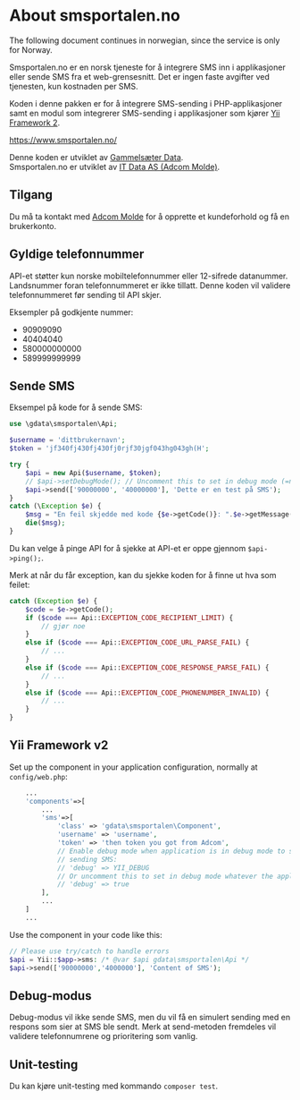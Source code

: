 # About smsportalen.no

The following document continues in norwegian, since the service is only for
Norway.

Smsportalen.no er en norsk tjeneste for å integrere SMS inn i applikasjoner eller 
sende SMS fra et web-grensesnitt. Det er ingen faste avgifter ved tjenesten,
kun kostnaden per SMS.

Koden i denne pakken er for å integrere SMS-sending i PHP-applikasjoner samt
en modul som integrerer SMS-sending i applikasjoner som kjører [Yii Framework 2](https://www.yiiframework.com/).

https://www.smsportalen.no/

Denne koden er utviklet av [Gammelsæter Data](https://www.gdata.no/).  
Smsportalen.no er utviklet av [IT Data AS (Adcom Molde)](https://adcom.no/).

## Tilgang
Du må ta kontakt med [Adcom Molde](https://www.smsportalen.no/) for å opprette et kundeforhold og få en brukerkonto. 

## Gyldige telefonnummer
API-et støtter kun norske mobiltelefonnummer eller 12-sifrede 
datanummer. Landsnummer foran telefonnummeret er ikke tillatt. Denne koden vil validere
telefonnummeret før sending til API skjer.

Eksempler på godkjente nummer:
* 90909090
* 40404040
* 580000000000
* 589999999999

## Sende SMS
Eksempel på kode for å sende SMS:
```php
use \gdata\smsportalen\Api;

$username = 'dittbrukernavn';
$token = 'jf340fj430fj430fj0rjf30jgf043hg043gh(H';

try {
    $api = new Api($username, $token);
    // $api->setDebugMode(); // Uncomment this to set in debug mode (=not sending SMS) 
    $api->send(['90000000', '40000000'], 'Dette er en test på SMS');
}
catch (\Exception $e) {
    $msg = "En feil skjedde med kode {$e->getCode()}: ".$e->getMessage();
    die($msg);
}
```
Du kan velge å pinge API for å sjekke at API-et er oppe gjennom
`$api->ping();`.

Merk at når du får exception, kan du sjekke koden for å finne ut hva som 
feilet:

```php
catch (Exception $e) {
    $code = $e->getCode(); 
    if ($code === Api::EXCEPTION_CODE_RECIPIENT_LIMIT) {
        // gjør noe
    }
    else if ($code === Api::EXCEPTION_CODE_URL_PARSE_FAIL) {
        // ...
    }
    else if ($code === Api::EXCEPTION_CODE_RESPONSE_PARSE_FAIL) {
        // ...    
    }
    else if ($code === Api::EXCEPTION_CODE_PHONENUMBER_INVALID) {
        // ...
    }     
}
```
## Yii Framework v2
Set up the component in your application configuration, normally at `config/web.php`:
```php
    ...
    'components'=>[
        ...
        'sms'=>[
            'class' => 'gdata\smsportalen\Component',
            'username' => 'username',
            'token' => 'then token you got from Adcom',
            // Enable debug mode when application is in debug mode to simulate
            // sending SMS:
            // 'debug' => YII_DEBUG
            // Or uncomment this to set in debug mode whatever the application is in:
            // 'debug' => true
        ],
        ...
    ]
    ...
```
Use the component in your code like this:
```php
// Please use try/catch to handle errors
$api = Yii::$app->sms: /* @var $api gdata\smsportalen\Api */
$api->send(['90000000','4000000'], 'Content of SMS');
```

## Debug-modus
Debug-modus vil ikke sende SMS, men du vil få en simulert sending med en respons som sier
at SMS ble sendt. Merk at send-metoden fremdeles vil validere telefonnumrene og prioritering
som vanlig.

## Unit-testing
Du kan kjøre unit-testing med kommando `composer test`.